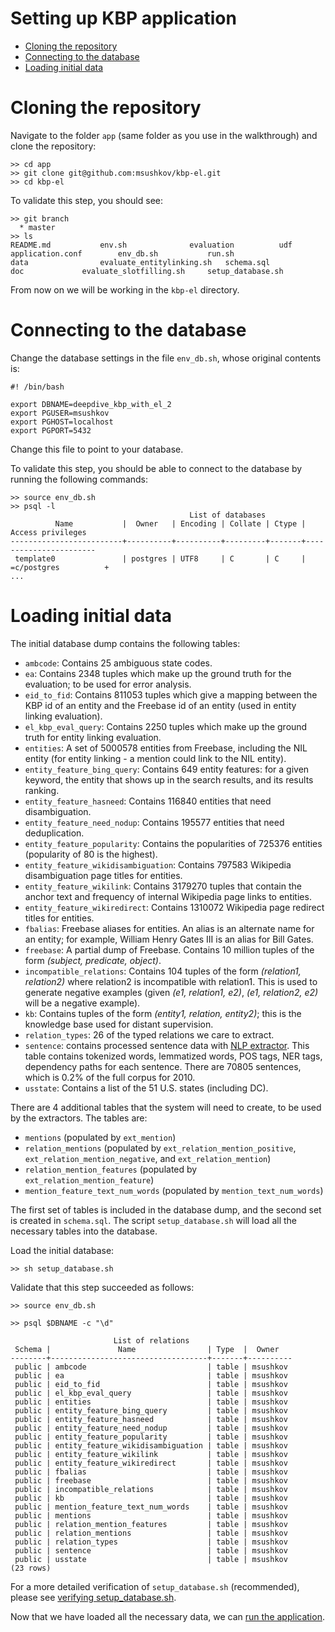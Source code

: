 Setting up KBP application
====

* [Cloning the repository](#cloning-the-repository)
* [Connecting to the database](#connecting-to-the-database)
* [Loading initial data](#loading-initial-data)


# Cloning the repository

Navigate to the folder `app` (same folder as you use in the walkthrough) and
clone the repository:

    >> cd app
    >> git clone git@github.com:msushkov/kbp-el.git
    >> cd kbp-el

To validate this step, you should see:

    >> git branch
      * master
    >> ls
    README.md           env.sh              evaluation          udf
    application.conf        env_db.sh           run.sh
    data                evaluate_entitylinking.sh   schema.sql
    doc             evaluate_slotfilling.sh     setup_database.sh
	
From now on we will be working in the `kbp-el` directory.

# Connecting to the database

Change the database settings in the file `env_db.sh`, whose original contents is:

    #! /bin/bash

    export DBNAME=deepdive_kbp_with_el_2
    export PGUSER=msushkov
    export PGHOST=localhost
    export PGPORT=5432

Change this file to point to your database.

To validate this step, you should be able to connect to the database by running the following commands:
    
    >> source env_db.sh
    >> psql -l
                                            List of databases
              Name           |  Owner   | Encoding | Collate | Ctype |   Access privileges   
    -------------------------+----------+----------+---------+-------+-----------------------
     template0               | postgres | UTF8     | C       | C     | =c/postgres          +
    ...

# Loading initial data

The initial database dump contains the following tables:
- `ambcode`: Contains 25 ambiguous state codes.
- `ea`: Contains 2348 tuples which make up the ground truth for the evaluation; to be used for error analysis.
- `eid_to_fid`: Contains 811053 tuples which give a mapping between the KBP id of an entity and the Freebase id of an entity (used in entity linking evaluation).
- `el_kbp_eval_query`: Contains 2250 tuples which make up the ground truth for entity linking evaluation.
- `entities`: A set of 5000578 entities from Freebase, including the NIL entity (for entity linking - a mention could link to the NIL entity).
- `entity_feature_bing_query`: Contains 649 entity features: for a given keyword, the entity that shows up in the search results, and its results ranking.
- `entity_feature_hasneed`: Contains 116840 entities that need disambiguation.
- `entity_feature_need_nodup`: Contains 195577 entities that need deduplication.
- `entity_feature_popularity`: Contains the popularities of 725376 entities (popularity of 80 is the highest).
- `entity_feature_wikidisambiguation`: Contains 797583 Wikipedia disambiguation page titles for entities.
- `entity_feature_wikilink`: Contains 3179270 tuples that contain the anchor text and frequency of internal Wikipedia page links to entities.
- `entity_feature_wikiredirect`: Contains 1310072 Wikipedia page redirect titles for entities.
- `fbalias`: Freebase aliases for entities. An alias is an alternate name for an entity; for example, William Henry Gates III is an alias for Bill Gates.
- `freebase`: A partial dump of Freebase. Contains 10 million tuples of the form *(subject, predicate, object)*.
- `incompatible_relations`: Contains 104 tuples of the form *(relation1, relation2)* where relation2 is incompatible with relation1. This is used to generate negative examples (given *(e1, relation1, e2)*, *(e1, relation2, e2)* will be a negative example).
- `kb`: Contains tuples of the form *(entity1, relation, entity2)*; this is the knowledge base used for distant supervision.
- `relation_types`: 26 of the typed relations we care to extract.
- `sentence`: contains processed sentence data with [NLP extractor](http://deepdive.stanford.edu/doc/walkthrough-extras.html#nlp_extractor). This table contains tokenized words, lemmatized words, POS tags, NER tags, dependency paths for each sentence. There are 70805 sentences, which is 0.2% of the full corpus for 2010.
- `usstate`: Contains a list of the 51 U.S. states (including DC).

There are 4 additional tables that the system will need to create, to be used by the extractors. The tables are:
- `mentions` (populated by `ext_mention`)
- `relation_mentions` (populated by `ext_relation_mention_positive`, `ext_relation_mention_negative`, and `ext_relation_mention`)
- `relation_mention_features` (populated by `ext_relation_mention_feature`)
- `mention_feature_text_num_words` (populated by `mention_text_num_words`)

The first set of tables is included in the database dump, and the second set is created in `schema.sql`. The script `setup_database.sh` will load all the necessary tables into the database.

Load the initial database:

    >> sh setup_database.sh

Validate that this step succeeded as follows:

    >> source env_db.sh

    >> psql $DBNAME -c "\d"

                           List of relations
     Schema |               Name                | Type  |  Owner   
    --------+-----------------------------------+-------+----------
     public | ambcode                           | table | msushkov
     public | ea                                | table | msushkov
     public | eid_to_fid                        | table | msushkov
     public | el_kbp_eval_query                 | table | msushkov
     public | entities                          | table | msushkov
     public | entity_feature_bing_query         | table | msushkov
     public | entity_feature_hasneed            | table | msushkov
     public | entity_feature_need_nodup         | table | msushkov
     public | entity_feature_popularity         | table | msushkov
     public | entity_feature_wikidisambiguation | table | msushkov
     public | entity_feature_wikilink           | table | msushkov
     public | entity_feature_wikiredirect       | table | msushkov
     public | fbalias                           | table | msushkov
     public | freebase                          | table | msushkov
     public | incompatible_relations            | table | msushkov
     public | kb                                | table | msushkov
     public | mention_feature_text_num_words    | table | msushkov
     public | mentions                          | table | msushkov
     public | relation_mention_features         | table | msushkov
     public | relation_mentions                 | table | msushkov
     public | relation_types                    | table | msushkov
     public | sentence                          | table | msushkov
     public | usstate                           | table | msushkov
    (23 rows)

For a more detailed verification of `setup_database.sh` (recommended), please see [verifying setup_database.sh](verify_setup_database.md).

Now that we have loaded all the necessary data, we can [run the application](running.md).